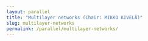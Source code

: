 ```yaml
---
layout: parallel
title: "Multilayer networks (Chair: MIKKO KIVELÄ)"
slug: multilayer-networks
permalink: /parallel/multilayer-networks/
---
```

